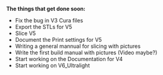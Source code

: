 **The things that get done soon:**  
- Fix the bug in V3 Cura files  
- Export the STLs for V5  
- Slice V5  
- Document the Print settings for V5  
- Writing a general mannual for slicing with pictures  
- Write the first build manual with pictures (Video maybe?)  
- Start working on the Documentation for V4  
- Start working on V6_Ultralight  
